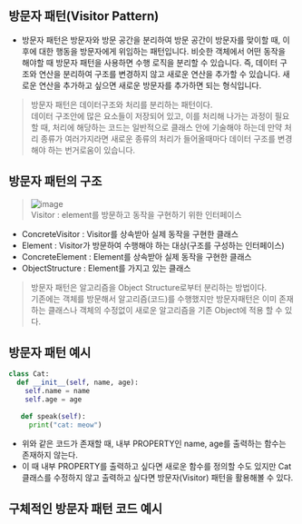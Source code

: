 ## 방문자 패턴(Visitor Pattern)
* 방문자 패턴은 방문자와 방문 공간을 분리하여 방문 공간이 방문자를 맞이할 때, 이후에 대한 행동을 방문자에게 위임하는 패턴입니다. 비슷한 객체에서 어떤 동작을 해야할 때 방문자 패턴을 사용하면 수행 로직을 분리할 수 있습니다. 즉, 데이터 구조와 연산을 분리하여 구조를 변경하지 않고 새로운 연산을 추가할 수 있습니다. 새로운 연산을 추가하고 싶으면 새로운 방문자를 추가하면 되는 형식입니다.
> 방문자 패턴은 데이터구조와 처리를 분리하는 패턴이다.  
> 데이터 구조안에 많은 요소들이 저장되어 있고, 이를 처리해 나가는 과정이 필요할 때, 처리에 해당하는 코드는 일반적으로 클래스 안에 기술해야 하는데 만약 처리 종류가 여러가지라면 새로운 종류의 처리가 들어올때마다 데이터 구조를 변경해야 하는 번거로움이 있습니다.  


## 방문자 패턴의 구조
> ![image](https://user-images.githubusercontent.com/96826443/170624105-5d281190-a2fe-46fd-aa75-61c4787f0444.png)  
> Visitor : element를 방문하고 동작을 구현하기 위한 인터페이스  
* ConcreteVisitor : Visitor를 상속받아 실제 동작을 구현한 클래스  
* Element : Visitor가 방문하여 수행해야 하는 대상(구조를 구성하는 인터페이스)  
* ConcreteElement : Element를 상속받아 실제 동작을 구현한 클래스
* ObjectStructure : Element를 가지고 있는 클래스

> 방문자 패턴은 알고리즘을 Object Structure로부터 분리하는 방법이다.  
> 기존에는 객체를 방문해서 알고리즘(코드)를 수행했지만 방문자패턴은 이미 존재하는 클래스나 객체의 수정없이 새로운 알고리즘을 기존 Object에 적용 할 수 있다.  

## 방문자 패턴 예시

```python
class Cat:
  def __init__(self, name, age):
    self.name = name
    self.age = age
   
   def speak(self):
     print("cat: meow")
```
* 위와 같은 코드가 존재할 때, 내부 PROPERTY인 name, age를 출력하는 함수는 존재하지 않는다.  
* 이 때 내부 PROPERTY를 출력하고 싶다면 새로운 함수를 정의할 수도 있지만 Cat 클래스를 수정하지 않고 출력하고 싶다면 방문자(Visitor) 패턴을 활용해볼 수 있다.  

## 구체적인 방문자 패턴 코드 예시
